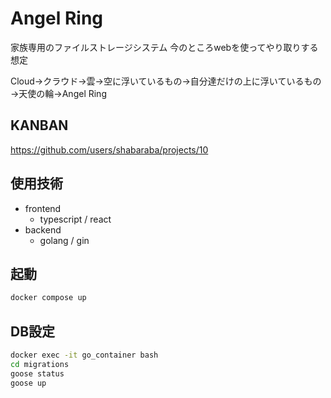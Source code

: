 # Angel Ring

家族専用のファイルストレージシステム
今のところwebを使ってやり取りする想定

Cloud→クラウド→雲→空に浮いているもの→自分達だけの上に浮いているもの→天使の輪→Angel Ring

## KANBAN

https://github.com/users/shabaraba/projects/10


## 使用技術

- frontend
  - typescript / react
- backend
  - golang / gin

## 起動
```sh
docker compose up
```

## DB設定
```sh
docker exec -it go_container bash
cd migrations
goose status
goose up
```

